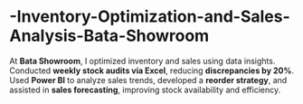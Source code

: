 # -Inventory-Optimization-and-Sales-Analysis-Bata-Showroom
At **Bata Showroom**, I optimized inventory and sales using data insights. Conducted **weekly stock audits via Excel**, reducing **discrepancies by 20%**. Used **Power BI** to analyze sales trends, developed a **reorder strategy**, and assisted in **sales forecasting**, improving stock availability and efficiency.
